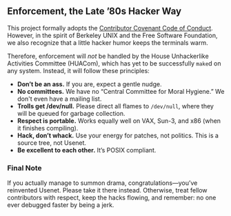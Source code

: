 <!-- -*- mode: gfm; auto-fill: t; fill-column: 78; -*- -->

## Enforcement, the Late ’80s Hacker Way

This project formally adopts the [Contributor Covenant Code of
Conduct](CODE_OF_CONDUCT.md). However, in the spirit of Berkeley UNIX
and the Free Software Foundation, we also recognize that a little
hacker humor keeps the terminals warm.

Therefore, enforcement will *not* be handled by the House Unhackerlike
Activities Committee (HUACom), which has yet to be successfully
`make`d on any system. Instead, it will follow these principles:

- **Don’t be an ass.**  If you are, expect a gentle nudge.
- **No committees.**  We have no “Central Committee for Moral Hygiene.”
  We don't even have a mailing list.
- **Trolls get /dev/null.**  Please direct all flames to
  `/dev/null`, where they will be queued for garbage collection.
- **Respect is portable.**  Works equally well on VAX, Sun-3, and
  x86 (when it finishes compiling).
- **Hack, don’t whack.**  Use your energy for patches, not politics.
  This is a source tree, not Usenet.
- **Be excellent to each other.**  It’s POSIX compliant.

### Final Note

If you actually manage to summon drama, congratulations—you’ve
reinvented Usenet. Please take it there instead. Otherwise, treat
fellow contributors with respect, keep the hacks flowing, and remember:
no one ever debugged faster by being a jerk.
